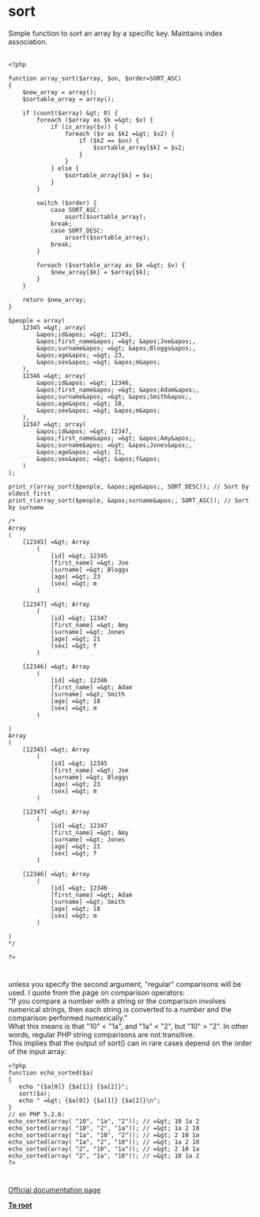 # sort



Simple function to sort an array by a specific key. Maintains index association.<br><br>

```
<?php

function array_sort($array, $on, $order=SORT_ASC)
{
    $new_array = array();
    $sortable_array = array();

    if (count($array) &gt; 0) {
        foreach ($array as $k =&gt; $v) {
            if (is_array($v)) {
                foreach ($v as $k2 =&gt; $v2) {
                    if ($k2 == $on) {
                        $sortable_array[$k] = $v2;
                    }
                }
            } else {
                $sortable_array[$k] = $v;
            }
        }

        switch ($order) {
            case SORT_ASC:
                asort($sortable_array);
            break;
            case SORT_DESC:
                arsort($sortable_array);
            break;
        }

        foreach ($sortable_array as $k =&gt; $v) {
            $new_array[$k] = $array[$k];
        }
    }

    return $new_array;
}

$people = array(
    12345 =&gt; array(
        &apos;id&apos; =&gt; 12345,
        &apos;first_name&apos; =&gt; &apos;Joe&apos;,
        &apos;surname&apos; =&gt; &apos;Bloggs&apos;,
        &apos;age&apos; =&gt; 23,
        &apos;sex&apos; =&gt; &apos;m&apos;
    ),
    12346 =&gt; array(
        &apos;id&apos; =&gt; 12346,
        &apos;first_name&apos; =&gt; &apos;Adam&apos;,
        &apos;surname&apos; =&gt; &apos;Smith&apos;,
        &apos;age&apos; =&gt; 18,
        &apos;sex&apos; =&gt; &apos;m&apos;
    ),
    12347 =&gt; array(
        &apos;id&apos; =&gt; 12347,
        &apos;first_name&apos; =&gt; &apos;Amy&apos;,
        &apos;surname&apos; =&gt; &apos;Jones&apos;,
        &apos;age&apos; =&gt; 21,
        &apos;sex&apos; =&gt; &apos;f&apos;
    )
);

print_r(array_sort($people, &apos;age&apos;, SORT_DESC)); // Sort by oldest first
print_r(array_sort($people, &apos;surname&apos;, SORT_ASC)); // Sort by surname

/*
Array
(
    [12345] =&gt; Array
        (
            [id] =&gt; 12345
            [first_name] =&gt; Joe
            [surname] =&gt; Bloggs
            [age] =&gt; 23
            [sex] =&gt; m
        )
 
    [12347] =&gt; Array
        (
            [id] =&gt; 12347
            [first_name] =&gt; Amy
            [surname] =&gt; Jones
            [age] =&gt; 21
            [sex] =&gt; f
        )
 
    [12346] =&gt; Array
        (
            [id] =&gt; 12346
            [first_name] =&gt; Adam
            [surname] =&gt; Smith
            [age] =&gt; 18
            [sex] =&gt; m
        )
 
)
Array
(
    [12345] =&gt; Array
        (
            [id] =&gt; 12345
            [first_name] =&gt; Joe
            [surname] =&gt; Bloggs
            [age] =&gt; 23
            [sex] =&gt; m
        )
 
    [12347] =&gt; Array
        (
            [id] =&gt; 12347
            [first_name] =&gt; Amy
            [surname] =&gt; Jones
            [age] =&gt; 21
            [sex] =&gt; f
        )
 
    [12346] =&gt; Array
        (
            [id] =&gt; 12346
            [first_name] =&gt; Adam
            [surname] =&gt; Smith
            [age] =&gt; 18
            [sex] =&gt; m
        )
 
)
*/

?>
```
  

#

unless you specify the second argument, "regular" comparisons will be used. I quote from the page on comparison operators:<br>"If you compare a number with a string or the comparison involves numerical strings, then each string is converted to a number and the comparison performed numerically."<br>What this means is that "10" &lt; "1a", and "1a" &lt; "2", but "10" &gt; "2". In other words, regular PHP string comparisons are not transitive.<br>This implies that the output of sort() can in rare cases depend on the order of the input array:<br>

```
<?php
function echo_sorted($a)
{
   echo "{$a[0]} {$a[1]} {$a[2]}";
   sort($a);
   echo " =&gt; {$a[0]} {$a[1]} {$a[2]}\n";
}
// on PHP 5.2.6:
echo_sorted(array( "10", "1a", "2")); // =&gt; 10 1a 2
echo_sorted(array( "10", "2", "1a")); // =&gt; 1a 2 10
echo_sorted(array( "1a", "10", "2")); // =&gt; 2 10 1a
echo_sorted(array( "1a", "2", "10")); // =&gt; 1a 2 10
echo_sorted(array( "2", "10", "1a")); // =&gt; 2 10 1a
echo_sorted(array( "2", "1a", "10")); // =&gt; 10 1a 2
?>
```
  

#

[Official documentation page](https://www.php.net/manual/en/function.sort.php)

**[To root](/README.md)**